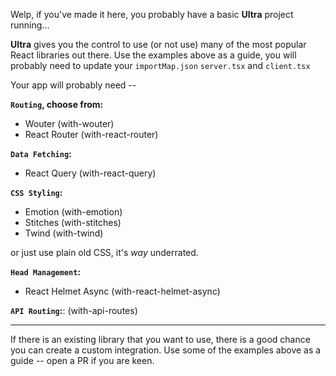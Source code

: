 Welp, if you've made it here, you probably have a basic **Ultra** project
running...

**Ultra** gives you the control to use (or not use) many of the most popular
React libraries out there. Use the examples above as a guide, you will probably
need to update your `importMap.json` `server.tsx` and `client.tsx`

Your app will probably need --

**`Routing`, choose from:**

- Wouter (with-wouter)
- React Router (with-react-router)

**`Data Fetching`:**

- React Query (with-react-query)

**`CSS Styling`:**

- Emotion (with-emotion)
- Stitches (with-stitches)
- Twind (with-twind)

or just use plain old CSS, it's _way_ underrated.

**`Head Management`:**

- React Helmet Async (with-react-helmet-async)

**`API Routing`:**: (with-api-routes)

---

If there is an existing library that you want to use, there is a good chance you
can create a custom integration. Use some of the examples above as a guide --
open a PR if you are keen.
